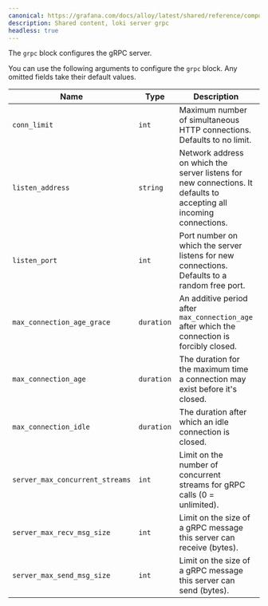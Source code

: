 ```yaml
---
canonical: https://grafana.com/docs/alloy/latest/shared/reference/components/loki-server-grpc/
description: Shared content, loki server grpc
headless: true
---
```


The `grpc` block configures the gRPC server.

You can use the following arguments to configure the `grpc` block. Any omitted fields take their default values.

Name                            | Type       | Description                                                                                                         | Default      | Required
--------------------------------|------------|---------------------------------------------------------------------------------------------------------------------|--------------|---------
`conn_limit`                    | `int`      | Maximum number of simultaneous HTTP connections. Defaults to no limit.                                              | `0`          | no
`listen_address`                | `string`   | Network address on which the server listens for new connections. It defaults to accepting all incoming connections. | `""`         | no
`listen_port`                   | `int`      | Port number on which the server listens for new connections. Defaults to a random free port.                        | `0`          | no
`max_connection_age_grace`      | `duration` | An additive period after `max_connection_age` after which the connection is forcibly closed.                        | `"infinity"` | no
`max_connection_age`            | `duration` | The duration for the maximum time a connection may exist before it's closed.                                        | `"infinity"` | no
`max_connection_idle`           | `duration` | The duration after which an idle connection is closed.                                                              | `"infinity"` | no
`server_max_concurrent_streams` | `int`      | Limit on the number of concurrent streams for gRPC calls (0 = unlimited).                                           | `100`        | no
`server_max_recv_msg_size`      | `int`      | Limit on the size of a gRPC message this server can receive (bytes).                                                | `4MB`        | no
`server_max_send_msg_size`      | `int`      | Limit on the size of a gRPC message this server can send (bytes).                                                   | `4MB`        | no
